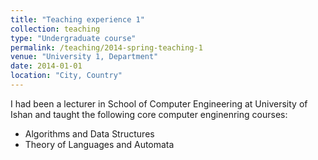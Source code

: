 ```yaml
---
title: "Teaching experience 1"
collection: teaching
type: "Undergraduate course"
permalink: /teaching/2014-spring-teaching-1
venue: "University 1, Department"
date: 2014-01-01
location: "City, Country"
---
```

I had been  a lecturer in School of Computer Engineering at University of Ishan and taught the following core computer enginenring courses:

- Algorithms and Data Structures
- Theory of Languages and Automata
